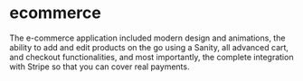 # ecommerce
The e-commerce application included modern design and animations, the ability to add and edit products on the go using a Sanity, all advanced cart, and checkout functionalities, and most importantly, the complete integration with Stripe so that you can cover real payments.
